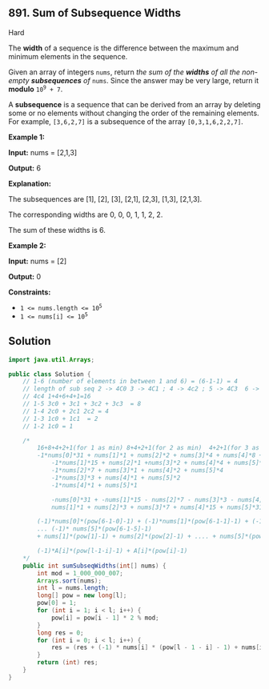 ## 891\. Sum of Subsequence Widths

Hard

The **width** of a sequence is the difference between the maximum and minimum elements in the sequence.

Given an array of integers `nums`, return _the sum of the **widths** of all the non-empty **subsequences** of_ `nums`. Since the answer may be very large, return it **modulo** <code>10<sup>9</sup> + 7</code>.

A **subsequence** is a sequence that can be derived from an array by deleting some or no elements without changing the order of the remaining elements. For example, `[3,6,2,7]` is a subsequence of the array `[0,3,1,6,2,2,7]`.

**Example 1:**

**Input:** nums = [2,1,3]

**Output:** 6

**Explanation:**

The subsequences are [1], [2], [3], [2,1], [2,3], [1,3], [2,1,3].

The corresponding widths are 0, 0, 0, 1, 1, 2, 2.

The sum of these widths is 6. 

**Example 2:**

**Input:** nums = [2]

**Output:** 0 

**Constraints:**

*   <code>1 <= nums.length <= 10<sup>5</sup></code>
*   <code>1 <= nums[i] <= 10<sup>5</sup></code>

## Solution

```java
import java.util.Arrays;

public class Solution {
    // 1-6 (number of elements in between 1 and 6) = (6-1-1) = 4
    // length of sub seq 2 -> 4C0 3 -> 4C1 ; 4 -> 4c2 ; 5 -> 4C3  6 -> 4C4  4c0 + 4c1 + 4c2 + 4c3 +
    // 4c4 1+4+6+4+1=16
    // 1-5 3c0 + 3c1 + 3c2 + 3c3  = 8
    // 1-4 2c0 + 2c1 2c2 = 4
    // 1-3 1c0 + 1c1  = 2
    // 1-2 1c0 = 1

    /*
        16+8+4+2+1(for 1 as min) 8+4+2+1(for 2 as min)  4+2+1(for 3 as min)  2+1(for 4 as min)  1(for 5 as min)
        -1*nums[0]*31 + nums[1]*1 + nums[2]*2 + nums[3]*4 + nums[4]*8 + nums[5]*16
            -1*nums[1]*15 + nums[2]*1 +nums[3]*2 + nums[4]*4 + nums[5]*8
            -1*nums[2]*7 + nums[3]*1 + nums[4]*2 + nums[5]*4
            -1*nums[3]*3 + nums[4]*1 + nums[5]*2
            -1*nums[4]*1 + nums[5]*1

            -nums[0]*31 + -nums[1]*15 - nums[2]*7 - nums[3]*3 - nums[4]*1
            nums[1]*1 + nums[2]*3 + nums[3]*7 + nums[4]*15 + nums[5]*31

        (-1)*nums[0]*(pow[6-1-0]-1) + (-1)*nums[1]*(pow[6-1-1]-1) + (-1)*nums[2]*(pow[6-1-2]-1)
        ... (-1)* nums[5]*(pow[6-1-5]-1)
        + nums[1]*(pow[1]-1) + nums[2]*(pow[2]-1) + .... + nums[5]*(pow[5]-1)

        (-1)*A[i]*(pow[l-1-i]-1) + A[i]*(pow[i]-1)
    */
    public int sumSubseqWidths(int[] nums) {
        int mod = 1_000_000_007;
        Arrays.sort(nums);
        int l = nums.length;
        long[] pow = new long[l];
        pow[0] = 1;
        for (int i = 1; i < l; i++) {
            pow[i] = pow[i - 1] * 2 % mod;
        }
        long res = 0;
        for (int i = 0; i < l; i++) {
            res = (res + (-1) * nums[i] * (pow[l - 1 - i] - 1) + nums[i] * (pow[i] - 1)) % mod;
        }
        return (int) res;
    }
}
```